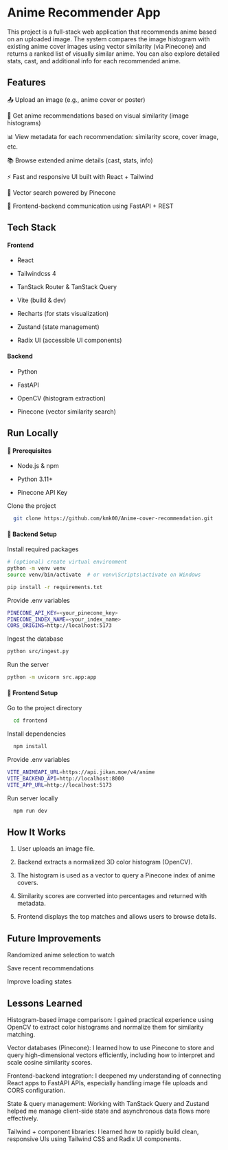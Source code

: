 # Anime Recommender App

This project is a full-stack web application that recommends anime based on an uploaded image. The system compares the image histogram with existing anime cover images using vector similarity (via Pinecone) and returns a ranked list of visually similar anime. You can also explore detailed stats, cast, and additional info for each recommended anime.

## Features

📤 Upload an image (e.g., anime cover or poster)

🧠 Get anime recommendations based on visual similarity (image histograms)

📊 View metadata for each recommendation: similarity score, cover image, etc.

📚 Browse extended anime details (cast, stats, info)

⚡ Fast and responsive UI built with React + Tailwind

🧪 Vector search powered by Pinecone

🔗 Frontend-backend communication using FastAPI + REST

## Tech Stack

#### Frontend

- React

- Tailwindcss 4

- TanStack Router & TanStack Query

- Vite (build & dev)

- Recharts (for stats visualization)

- Zustand (state management)

- Radix UI (accessible UI components)

#### Backend

- Python

- FastAPI

- OpenCV (histogram extraction)

- Pinecone (vector similarity search)

## Run Locally

#### 🔹 Prerequisites

- Node.js & npm

- Python 3.11+

- Pinecone API Key

Clone the project

```bash
  git clone https://github.com/kmk00/Anime-cover-recommendation.git
```

#### 🔹 Backend Setup

Install required packages

```bash
# (optional) create virtual environment
python -m venv venv
source venv/bin/activate  # or venv\Scripts\activate on Windows

pip install -r requirements.txt
```

Provide .env variables

```bash
PINECONE_API_KEY=<your_pinecone_key>
PINECONE_INDEX_NAME=<your_index_name>
CORS_ORIGINS=http://localhost:5173
```

Ingest the database

```bash
python src/ingest.py

```

Run the server

```bash
python -m uvicorn src.app:app

```

#### 🔹 Frontend Setup

Go to the project directory

```bash
  cd frontend
```

Install dependencies

```bash
  npm install
```

Provide .env variables

```bash
VITE_ANIMEAPI_URL=https://api.jikan.moe/v4/anime
VITE_BACKEND_API=http://localhost:8000
VITE_APP_URL=http://localhost:5173
```

Run server locally

```bash
  npm run dev
```

## How It Works

1. User uploads an image file.

2. Backend extracts a normalized 3D color histogram (OpenCV).

3. The histogram is used as a vector to query a Pinecone index of anime covers.

4. Similarity scores are converted into percentages and returned with metadata.

5. Frontend displays the top matches and allows users to browse details.

## Future Improvements

Randomized anime selection to watch

Save recent recommendations

Improve loading states

## Lessons Learned

Histogram-based image comparison: I gained practical experience using OpenCV to extract color histograms and normalize them for similarity matching.

Vector databases (Pinecone): I learned how to use Pinecone to store and query high-dimensional vectors efficiently, including how to interpret and scale cosine similarity scores.

Frontend-backend integration: I deepened my understanding of connecting React apps to FastAPI APIs, especially handling image file uploads and CORS configuration.

State & query management: Working with TanStack Query and Zustand helped me manage client-side state and asynchronous data flows more effectively.

Tailwind + component libraries: I learned how to rapidly build clean, responsive UIs using Tailwind CSS and Radix UI components.
